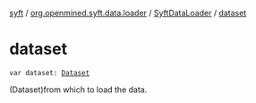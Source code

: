 [syft](../../index.md) / [org.openmined.syft.data.loader](../index.md) / [SyftDataLoader](index.md) / [dataset](./dataset.md)

# dataset

`var dataset: `[`Dataset`](../../org.openmined.syft.data/-dataset/index.md)

(Dataset)from which to load the data.

